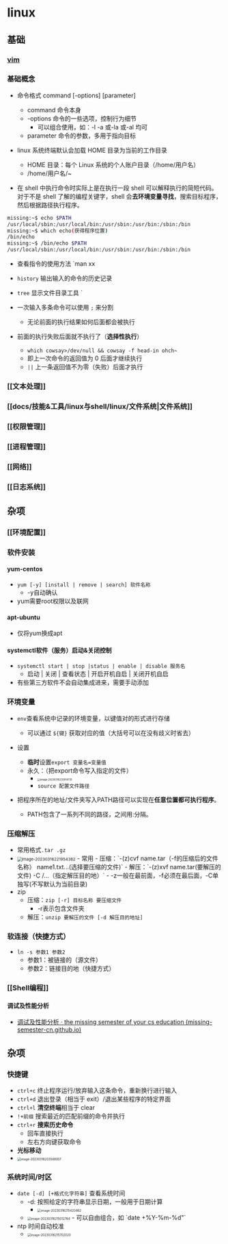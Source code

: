 # linux

## 基础

### [vim](vim.md)

### 基础概念

- 命令格式 command \[-options] \[parameter]
  - command 命令本身
  - -options 命令的一些选项，控制行为细节
    - 可以组合使用，如：-l -a 或-la 或-al 均可
  - parameter 命令的参数，多用于指向目标
- linux 系统终端默认会加载 HOME 目录为当前的工作目录
  - HOME 目录：每个 Linux 系统的个人账户目录（/home/用户名）
  - /home/用户名/~

- 在 shell 中执行命令时实际上是在执行一段 shell 可以解释执行的简短代码。对于不是 shell 了解的编程关键字，shell 会**去环境变量寻找**，搜索目标程序，然后根据路径执行程序。

```bash
missing:~$ echo $PATH
/usr/local/sbin:/usr/local/bin:/usr/sbin:/usr/bin:/sbin:/bin
missing:~$ which echo(获得程序位置)
/bin/echo
missing:~$ /bin/echo $PATH
/usr/local/sbin:/usr/local/bin:/usr/sbin:/usr/bin:/sbin:/bin
```

- 查看指令的使用方法 `man xx
- `history` 输出输入的命令的历史记录
- `tree` 显示文件目录工具 `

- 一次输入多条命令可以使用 `;` 来分割
	- 无论前面的执行结果如何后面都会被执行
- 前面的执行失败后面就不执行了（**选择性执行**）
	- `which cowsay>/dev/null && cowsay -f head-in ohch~`
	- 即上一次命令的返回值为 0 后面才继续执行
	- `||` 上一条返回值不为零（失败）后面才执行
### [[文本处理]]

### [[docs/技能&工具/linux与shell/linux/文件系统|文件系统]]

### [[权限管理]]

### [[进程管理]]

### [[网络]]

### [[日志系统]]

## 杂项

### [[环境配置]]

### 软件安装

#### yum-centos

- `yum [-y] [install | remove | search] 软件名称`
  - -y自动确认
- yum需要root权限以及联网
#### apt-ubuntu

- 仅将yum换成apt
#### systemctl软件（服务）启动&关闭控制

- `systemctl start | stop |status | enable | disable 服务名`
  - 启动 | 关闭 | 查看状态 | 开启开机自启 | 关闭开机自启
- 有些第三方软件不会自动集成进来，需要手动添加

### 环境变量

- `env`查看系统中记录的环境变量，以键值对的形式进行存储
  - 可以通过 `${键}` 获取对应的值（大括号可以在没有歧义时省去）

- 设置
  - **临时**设置`export 变量名=变量值`
  - 永久：（把export命令写入指定的文件）
    - <img src="https://thdlrt.oss-cn-beijing.aliyuncs.com/image-20230316235914735.png" alt="image-20230316235914735" style="zoom:40%;" />
    - `source 配置文件路径`

- 把程序所在的地址/文件夹写入PATH路径可以实现在**任意位置都可执行程序**。
  - PATH包含了一系列不同的路径，之间用:分隔。

### 压缩解压

- 常用格式`.tar .gz`
- <img src="https://thdlrt.oss-cn-beijing.aliyuncs.com/image-20230316221954382.png" alt="image-20230316221954382" style="zoom: 67%;" />
  - 常用
    - 压缩：`-(z)cvf name.tar（-f的压缩后的文件名称） name1.txt...(选择要压缩的文件)`
    - 解压：`-(z)xvf name.tar(要解压的文件) -C /...（指定解压目的地）`
    - -z一般在最前面，-f必须在最后面，-C单独写(不写默认为当前目录)
- zip
  - 压缩：`zip [-r] 目标名称 要压缩文件`
    - -r表示包含文件夹
  - 解压：`unzip 要解压的文件 [-d 解压目的地址]`

### 软连接（快捷方式）

- `ln -s 参数1 参数2`
  - 参数1：被链接的（源文件）
  - 参数2：链接目的地（快捷方式）
### [[Shell编程]]

#### 调试及性能分析

- [调试及性能分析 · the missing semester of your cs education (missing-semester-cn.github.io)](https://missing-semester-cn.github.io/2020/debugging-profiling/)

## 杂项

### 快捷键

- `ctrl+c` 终止程序运行/放弃输入这条命令，重新换行进行输入
- `ctrl+d` 退出登录（相当于 exit）/退出某些程序的特定界面
- `ctrl+l` **清空终端**相当于 clear
- `!+前缀` 搜索最近的匹配前缀的命令并执行
- `ctrl+r` **搜索历史命令**
  - 回车直接执行
  - 左右方向键获取命令
-  **光标移动**
  - <img src="https://thdlrt.oss-cn-beijing.aliyuncs.com/image-20230316203548007.png" alt="image-20230316203548007" style="zoom:50%;" />

### 系统时间/时区

- `date [-d] [+格式化字符串]` 查看系统时间
  - -d: 按照给定的字符串显示日期，一般用于日期计算
    - <img src="https://thdlrt.oss-cn-beijing.aliyuncs.com/image-20230316215420462.png" alt="image-20230316215420462" style="zoom:50%;" />
  - <img src="https://thdlrt.oss-cn-beijing.aliyuncs.com/image-20230316215012764.png" alt="image-20230316215012764" style="zoom:50%;" />
    - 可以自由组合，如 `date +%Y-%m-%d"`
- ntp 时间自动校准
  - <img src="https://thdlrt.oss-cn-beijing.aliyuncs.com/image-20230316215702020.png" alt="image-20230316215702020" style="zoom:50%;" />
